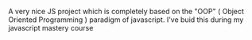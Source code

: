 A very nice JS project which is completely based on the "OOP" ( Object Oriented Programming ) paradigm of javascript. I've buid this during my javascript mastery course
